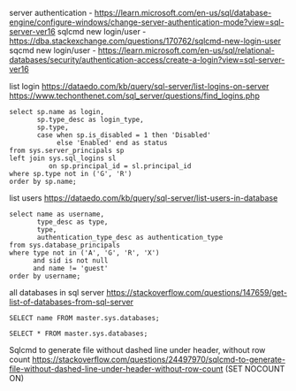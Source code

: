 server authentication - https://learn.microsoft.com/en-us/sql/database-engine/configure-windows/change-server-authentication-mode?view=sql-server-ver16
sqlcmd new login/user - https://dba.stackexchange.com/questions/170762/sqlcmd-new-login-user
sqcmd new login/user - https://learn.microsoft.com/en-us/sql/relational-databases/security/authentication-access/create-a-login?view=sql-server-ver16

list login
https://dataedo.com/kb/query/sql-server/list-logins-on-server
https://www.techonthenet.com/sql_server/questions/find_logins.php
```
select sp.name as login,
       sp.type_desc as login_type,
       sp.type,
       case when sp.is_disabled = 1 then 'Disabled'
            else 'Enabled' end as status
from sys.server_principals sp
left join sys.sql_logins sl
          on sp.principal_id = sl.principal_id
where sp.type not in ('G', 'R')
order by sp.name;
```

list users
https://dataedo.com/kb/query/sql-server/list-users-in-database
```
select name as username,
       type_desc as type,
       type,
       authentication_type_desc as authentication_type
from sys.database_principals
where type not in ('A', 'G', 'R', 'X')
      and sid is not null
      and name != 'guest'
order by username;
```

all databases in sql server
https://stackoverflow.com/questions/147659/get-list-of-databases-from-sql-server
```
SELECT name FROM master.sys.databases;

SELECT * FROM master.sys.databases;
```

Sqlcmd to generate file without dashed line under header, without row count
 https://stackoverflow.com/questions/24497970/sqlcmd-to-generate-file-without-dashed-line-under-header-without-row-count (SET NOCOUNT ON)